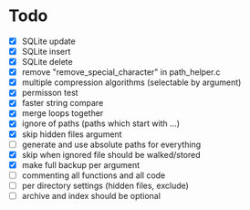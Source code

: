 # Todo

- [x] SQLite update
- [x] SQLite insert
- [x] SQLite delete
- [x] remove "remove_special_character" in path_helper.c
- [x] multiple compression algorithms (selectable by argument)
- [x] permisson test
- [x] faster string compare
- [x] merge loops together
- [x] ignore of paths (paths which start with ...)
- [x] skip hidden files argument
- [ ] generate and use absolute paths for everything
- [x] skip when ignored file should be walked/stored
- [x] make full backup per argument
- [ ] commenting all functions and all code
- [ ] per directory settings (hidden files, exclude)
- [ ] archive and index should be optional